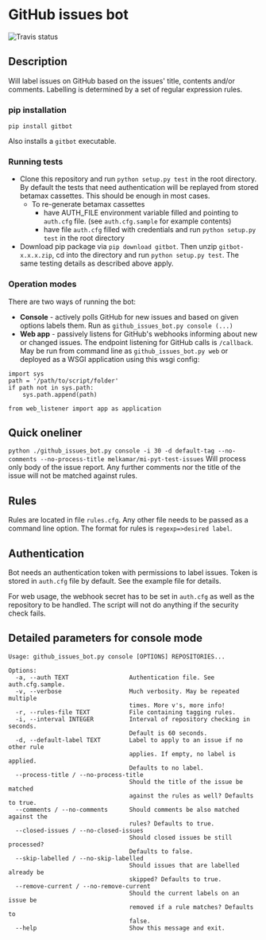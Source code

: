 # GitHub issues bot

![Travis status](https://travis-ci.com/melkamar/gitbot.svg?token=vMAJz6sAMcPRgk9vRaTy&branch=master)

## Description

Will label issues on GitHub based on the issues' title, contents and/or comments. Labelling is determined by
a set of regular expression rules.

### pip installation
`pip install gitbot`

Also installs a `gitbot` executable.

### Running tests
* Clone this repository and run `python setup.py test` in the root directory. By default the tests that need authentication will be replayed from stored
betamax cassettes. This should be enough in most cases.
  * To re-generate betamax cassettes 
    * have AUTH_FILE environment variable filled and pointing to `auth.cfg` file. (see `auth.cfg.sample` for example contents)
    * have file `auth.cfg` filled with credentials and run `python setup.py test` in the root directory 
* Download pip package via `pip download gitbot`. Then unzip `gitbot-x.x.x.zip`, cd into the directory
and run `python setup.py test`. The same testing details as described above apply.



### Operation modes
There are two ways of running the bot:

* **Console** - actively polls GitHub for new issues and based on given options labels them. Run as `github_issues_bot.py console (...)`
* **Web app** - passively listens for GitHub's webhooks informing about new or changed issues. The endpoint listening
for GitHub calls is `/callback`.
May be run from command line as `github_issues_bot.py web`
  or deployed as a WSGI application using this wsgi config:
```
import sys
path = '/path/to/script/folder'
if path not in sys.path:
    sys.path.append(path)

from web_listener import app as application
```

## Quick oneliner
`python ./github_issues_bot.py console -i 30 -d default-tag --no-comments --no-process-title melkamar/mi-pyt-test-issues`
Will process only body of the issue report. Any further comments nor the title of the issue will not be matched against rules.

## Rules
Rules are located in file `rules.cfg`. Any other file needs to be passed as a command line option.
The format for rules is `regexp=>desired label`.

## Authentication
Bot needs an authentication token with permissions to label issues. Token is stored in `auth.cfg` file by default. See the example file for details.

For web usage, the webhook secret has to be set in `auth.cfg` as well as the repository to be handled. The script will not do anything if the security check fails.

## Detailed parameters for console mode

```
Usage: github_issues_bot.py console [OPTIONS] REPOSITORIES...

Options:
  -a, --auth TEXT                 Authentication file. See auth.cfg.sample.
  -v, --verbose                   Much verbosity. May be repeated multiple
                                  times. More v's, more info!
  -r, --rules-file TEXT           File containing tagging rules.
  -i, --interval INTEGER          Interval of repository checking in seconds.
                                  Default is 60 seconds.
  -d, --default-label TEXT        Label to apply to an issue if no other rule
                                  applies. If empty, no label is applied.
                                  Defaults to no label.
  --process-title / --no-process-title
                                  Should the title of the issue be matched
                                  against the rules as well? Defaults to true.
  --comments / --no-comments      Should comments be also matched against the
                                  rules? Defaults to true.
  --closed-issues / --no-closed-issues
                                  Should closed issues be still processed?
                                  Defaults to false.
  --skip-labelled / --no-skip-labelled
                                  Should issues that are labelled already be
                                  skipped? Defaults to true.
  --remove-current / --no-remove-current
                                  Should the current labels on an issue be
                                  removed if a rule matches? Defaults to
                                  false.
  --help                          Show this message and exit.
```
